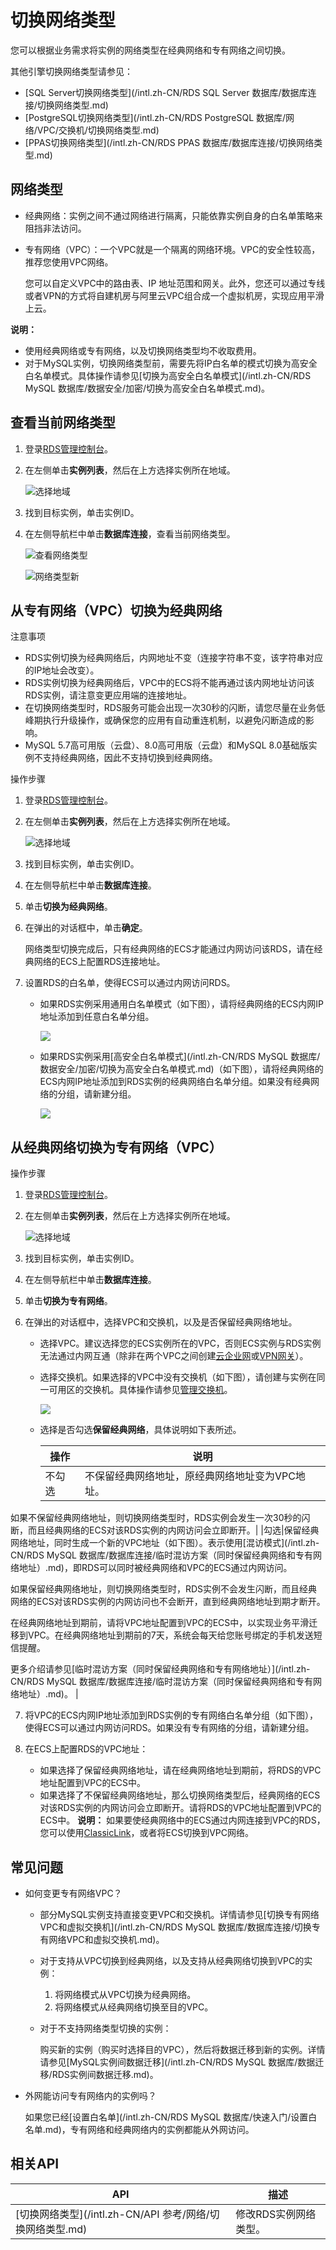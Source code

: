 # 切换网络类型

您可以根据业务需求将实例的网络类型在经典网络和专有网络之间切换。

其他引擎切换网络类型请参见：

-   [SQL Server切换网络类型](/intl.zh-CN/RDS SQL Server 数据库/数据库连接/切换网络类型.md)
-   [PostgreSQL切换网络类型](/intl.zh-CN/RDS PostgreSQL 数据库/网络/VPC/交换机/切换网络类型.md)
-   [PPAS切换网络类型](/intl.zh-CN/RDS PPAS 数据库/数据库连接/切换网络类型.md)

## 网络类型

-   经典网络：实例之间不通过网络进行隔离，只能依靠实例自身的白名单策略来阻挡非法访问。
-   专有网络（VPC）：一个VPC就是一个隔离的网络环境。VPC的安全性较高，推荐您使用VPC网络。

    您可以自定义VPC中的路由表、IP 地址范围和网关。此外，您还可以通过专线或者VPN的方式将自建机房与阿里云VPC组合成一个虚拟机房，实现应用平滑上云。


**说明：**

-   使用经典网络或专有网络，以及切换网络类型均不收取费用。
-   对于MySQL实例，切换网络类型前，需要先将IP白名单的模式切换为高安全白名单模式。具体操作请参见[切换为高安全白名单模式](/intl.zh-CN/RDS MySQL 数据库/数据安全/加密/切换为高安全白名单模式.md)。

## 查看当前网络类型

1.  登录[RDS管理控制台](https://rds.console.aliyun.com/)。

2.  在左侧单击**实例列表**，然后在上方选择实例所在地域。

    ![选择地域](https://static-aliyun-doc.oss-accelerate.aliyuncs.com/assets/img/zh-CN/3074469951/p36543.png)

3.  找到目标实例，单击实例ID。

4.  在左侧导航栏中单击**数据库连接**，查看当前网络类型。

    ![查看网络类型](https://static-aliyun-doc.oss-accelerate.aliyuncs.com/assets/img/zh-CN/3812955061/p182903.png)

    ![网络类型新](https://static-aliyun-doc.oss-accelerate.aliyuncs.com/assets/img/zh-CN/5726037061/p188507.png)


## 从专有网络（VPC）切换为经典网络

注意事项

-   RDS实例切换为经典网络后，内网地址不变（连接字符串不变，该字符串对应的IP地址会改变）。
-   RDS实例切换为经典网络后，VPC中的ECS将不能再通过该内网地址访问该RDS实例，请注意变更应用端的连接地址。
-   在切换网络类型时，RDS服务可能会出现一次30秒的闪断，请您尽量在业务低峰期执行升级操作，或确保您的应用有自动重连机制，以避免闪断造成的影响。
-   MySQL 5.7高可用版（云盘）、8.0高可用版（云盘）和MySQL 8.0基础版实例不支持经典网络，因此不支持切换到经典网络。

操作步骤

1.  登录[RDS管理控制台](https://rds.console.aliyun.com/)。

2.  在左侧单击**实例列表**，然后在上方选择实例所在地域。

    ![选择地域](https://static-aliyun-doc.oss-accelerate.aliyuncs.com/assets/img/zh-CN/3074469951/p36543.png)

3.  找到目标实例，单击实例ID。

4.  在左侧导航栏中单击**数据库连接**。

5.  单击**切换为经典网络**。

6.  在弹出的对话框中，单击**确定**。

    网络类型切换完成后，只有经典网络的ECS才能通过内网访问该RDS，请在经典网络的ECS上配置RDS连接地址。

7.  设置RDS的白名单，使得ECS可以通过内网访问RDS。

    -   如果RDS实例采用通用白名单模式（如下图），请将经典网络的ECS内网IP地址添加到任意白名单分组。

        ![](https://static-aliyun-doc.oss-accelerate.aliyuncs.com/assets/img/zh-CN/9277559951/p12631.png)

    -   如果RDS实例采用[高安全白名单模式](/intl.zh-CN/RDS MySQL 数据库/数据安全/加密/切换为高安全白名单模式.md)（如下图），请将经典网络的ECS内网IP地址添加到RDS实例的经典网络白名单分组。如果没有经典网络的分组，请新建分组。

        ![](https://static-aliyun-doc.oss-accelerate.aliyuncs.com/assets/img/zh-CN/9277559951/p12630.png)


## 从经典网络切换为专有网络（VPC）

操作步骤

1.  登录[RDS管理控制台](https://rds.console.aliyun.com/)。

2.  在左侧单击**实例列表**，然后在上方选择实例所在地域。

    ![选择地域](https://static-aliyun-doc.oss-accelerate.aliyuncs.com/assets/img/zh-CN/3074469951/p36543.png)

3.  找到目标实例，单击实例ID。

4.  在左侧导航栏中单击**数据库连接**。

5.  单击**切换为专有网络**。

6.  在弹出的对话框中，选择VPC和交换机，以及是否保留经典网络地址。

    -   选择VPC。建议选择您的ECS实例所在的VPC，否则ECS实例与RDS实例无法通过内网互通（除非在两个VPC之间创建[云企业网](https://www.alibabacloud.com/help/zh/doc-detail/64648.htm)或[VPN网关](/intl.zh-CN/用户指南/配置IPsec-VPN/建立VPC到VPC的连接.md)）。
    -   选择交换机。如果选择的VPC中没有交换机（如下图），请创建与实例在同一可用区的交换机。具体操作请参见[管理交换机](/intl.zh-CN/专有网络和交换机/管理交换机/创建交换机.md)。

        ![](https://static-aliyun-doc.oss-accelerate.aliyuncs.com/assets/img/zh-CN/9277559951/p3260.png)

    -   选择是否勾选**保留经典网络**，具体说明如下表所述。

        |操作|说明|
        |--|--|
        |不勾选|不保留经典网络地址，原经典网络地址变为VPC地址。

如果不保留经典网络地址，则切换网络类型时，RDS实例会发生一次30秒的闪断，而且经典网络的ECS对该RDS实例的内网访问会立即断开。|
        |勾选|保留经典网络地址，同时生成一个新的VPC地址（如下图）。表示使用[混访模式](/intl.zh-CN/RDS MySQL 数据库/数据库连接/临时混访方案（同时保留经典网络和专有网络地址）.md)，即RDS可以同时被经典网络和VPC的ECS通过内网访问。

如果保留经典网络地址，则切换网络类型时，RDS实例不会发生闪断，而且经典网络的ECS对该RDS实例的内网访问也不会断开，直到经典网络地址到期才断开。

在经典网络地址到期前，请将VPC地址配置到VPC的ECS中，以实现业务平滑迁移到VPC。在经典网络地址到期前的7天，系统会每天给您账号绑定的手机发送短信提醒。

更多介绍请参见[临时混访方案（同时保留经典网络和专有网络地址）](/intl.zh-CN/RDS MySQL 数据库/数据库连接/临时混访方案（同时保留经典网络和专有网络地址）.md)。 |

7.  将VPC的ECS内网IP地址添加到RDS实例的专有网络白名单分组（如下图），使得ECS可以通过内网访问RDS。如果没有专有网络的分组，请新建分组。

8.  在ECS上配置RDS的VPC地址：

    -   如果选择了保留经典网络地址，请在经典网络地址到期前，将RDS的VPC地址配置到VPC的ECS中。
    -   如果选择了不保留经典网络地址，那么切换网络类型后，经典网络的ECS对该RDS实例的内网访问会立即断开。请将RDS的VPC地址配置到VPC的ECS中。
    **说明：** 如果要使经典网络中的ECS通过内网连接到VPC的RDS，您可以使用[ClassicLink](/intl.zh-CN/VPC与外部网络连接/ClassicLink/ClassicLink概述.md)，或者将ECS切换到VPC网络。


## 常见问题

-   如何变更专有网络VPC？
    -   部分MySQL实例支持直接变更VPC和交换机。详情请参见[切换专有网络VPC和虚拟交换机](/intl.zh-CN/RDS MySQL 数据库/数据库连接/切换专有网络VPC和虚拟交换机.md)。
    -   对于支持从VPC切换到经典网络，以及支持从经典网络切换到VPC的实例：
        1.  将网络模式从VPC切换为经典网络。
        2.  将网络模式从经典网络切换至目的VPC。
    -   对于不支持网络类型切换的实例：

        购买新的实例（购买时选择目的VPC），然后将数据迁移到新的实例。详情请参见[MySQL实例间数据迁移](/intl.zh-CN/RDS MySQL 数据库/数据迁移/RDS实例间数据迁移.md)。

-   外网能访问专有网络内的实例吗？

    如果您已经[设置白名单](/intl.zh-CN/RDS MySQL 数据库/快速入门/设置白名单.md)，专有网络和经典网络内的实例都能从外网访问。


## 相关API

|API|描述|
|---|--|
|[切换网络类型](/intl.zh-CN/API 参考/网络/切换网络类型.md)|修改RDS实例网络类型。|

